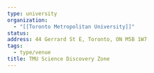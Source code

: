 ```yaml
---
type: university
organization:
  - "[[Toronto Metropolitan University]]"
status:
address: 44 Gerrard St E, Toronto, ON M5B 1W7
tags:
  - type/venue
title: TMU Science Discovery Zone
---
```

